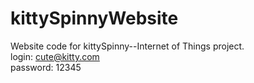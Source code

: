 # kittySpinnyWebsite

Website code for kittySpinny--Internet of Things project.
<br>login: cute@kitty.com
<br>password: 12345
